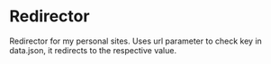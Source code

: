 # Redirector
Redirector for my personal sites. Uses url parameter to check key in data.json, it redirects to the respective value.
